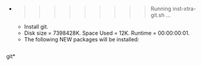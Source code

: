 * >>>>>>>>> Running inst-xtra-git.sh ...
  * Install git.
  * Disk size = 7398428K. Space Used = 12K. Runtime = 00:00:00:01.
  * The following NEW packages will be installed:
  ```bash
git*
  ```

